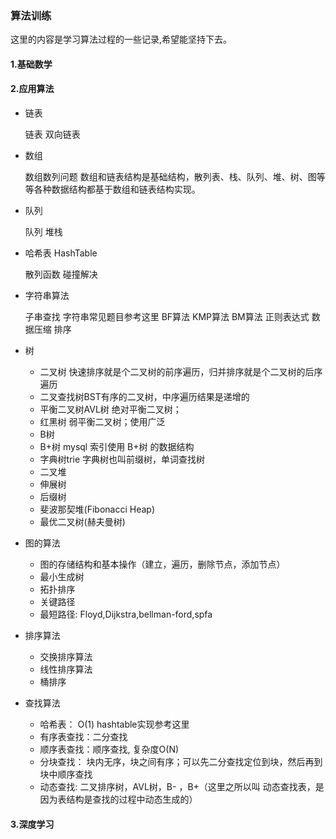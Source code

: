 ### 算法训练

这里的内容是学习算法过程的一些记录,希望能坚持下去。

#### 1.基础数学

#### 2.应用算法

* 链表
  
  链表 双向链表

* 数组
  
  数组数列问题 数组和链表结构是基础结构，散列表、栈、队列、堆、树、图等等各种数据结构都基于数组和链表结构实现。

* 队列 
   
   队列 堆栈

* 哈希表 HashTable 
   
   散列函数 碰撞解决

* 字符串算法
  
  子串查找 字符串常见题目参考这里 BF算法 KMP算法 BM算法 正则表达式 数据压缩 排序 
  
* 树

  * 二叉树 快速排序就是个二叉树的前序遍历，归并排序就是个二叉树的后序遍历  
  * 二叉查找树BST有序的二叉树，中序遍历结果是递增的
  * 平衡二叉树AVL树 绝对平衡二叉树；
  * 红黑树 弱平衡二叉树；使用广泛
  * B树
  * B+树 mysql 索引使用 B+树 的数据结构
  * 字典树trie 字典树也叫前缀树，单词查找树
  * 二叉堆
  * 伸展树
  * 后缀树
  * 斐波那契堆(Fibonacci Heap)
  * 最优二叉树(赫夫曼树)

* 图的算法
  
  * 图的存储结构和基本操作（建立，遍历，删除节点，添加节点）
  * 最小生成树
  * 拓扑排序
  * 关键路径
  * 最短路径: Floyd,Dijkstra,bellman-ford,spfa

* 排序算法
  
  * 交换排序算法
  * 线性排序算法
  * 桶排序

* 查找算法

  * 哈希表： O(1) hashtable实现参考这里
  * 有序表查找：二分查找
  * 顺序表查找：顺序查找, 复杂度O(N)
  * 分块查找： 块内无序，块之间有序；可以先二分查找定位到块，然后再到块中顺序查找
  * 动态查找: 二叉排序树，AVL树，B- ，B+（这里之所以叫 动态查找表，是因为表结构是查找的过程中动态生成的）

#### 3.深度学习

